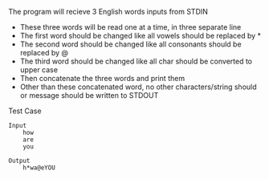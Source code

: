 The program will recieve 3 English words inputs from STDIN
<br>
- These three words will be read one at a time, in three separate line
- The first word should be changed like all vowels should be replaced by *
- The second word should be changed like all consonants should be replaced by @
- The third word should be changed like all char should be converted to upper case
- Then concatenate the three words and print them
- Other than these concatenated word, no other characters/string should or message should be written to STDOUT

Test Case
```
Input
    how
    are
    you

Output
    h*wa@eYOU
```